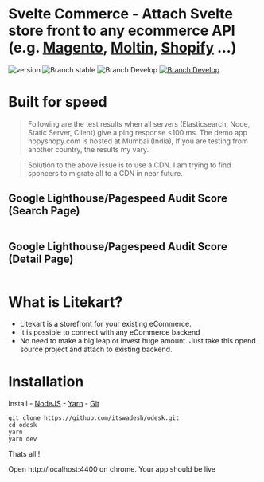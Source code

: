 <img src="https://github.com/itswadesh/sapper-ecommerce/blob/master/static/litekart-banner.png?raw=true" alt/>

# Svelte Commerce - Attach Svelte store front to any ecommerce API (e.g. <a href="https://magento.com/">Magento</a>, <a href="https://www.moltin.com/">Moltin</a>, <a href="https://www.shopify.com/">Shopify</a> ...)

![version](https://img.shields.io/badge/node-v12.x-blue.svg)
![Branch stable](https://img.shields.io/badge/stable%20branch-master-blue.svg)
![Branch Develop](https://img.shields.io/badge/dev%20branch-dev-blue.svg)
<a href="https://codenx.slack.com" target="blank">![Branch Develop](https://img.shields.io/badge/community%20chat-slack-FF1493.svg)</a>

# Built for speed

> Following are the test results when all servers (Elasticsearch, Node, Static Server, Client) give a ping response <100 ms. The demo app hopyshopy.com is hosted at Mumbai (India), If you are testing from another country, the results my vary. 

> Solution to the above issue is to use a CDN. I am trying to find sponcers to migrate all to a CDN in near future.

  ## Google Lighthouse/Pagespeed Audit Score (Search Page)
  <img src="https://github.com/itswadesh/sapper-ecommerce/blob/master/static/light-house-search.jpg?raw=true" alt />
  
  ## Google Lighthouse/Pagespeed Audit Score (Detail Page)
  <img src="https://github.com/itswadesh/sapper-ecommerce/blob/master/static/light-house-detail.jpg?raw=true" alt />

# What is Litekart?
- Litekart is a storefront for your existing eCommerce. 
- It is possible to connect with any eCommerce backend
- No need to make a big leap or invest huge amount. Just take this opend source project and attach to existing backend.

# Installation

Install - [NodeJS](https://nodejs.org/en/) - [Yarn](https://yarnpkg.com/en/) - [Git](https://git-scm.com/)

```
git clone https://github.com/itswadesh/odesk.git
cd odesk
yarn
yarn dev
```

Thats all !

Open http://localhost:4400 on chrome. Your app should be live

